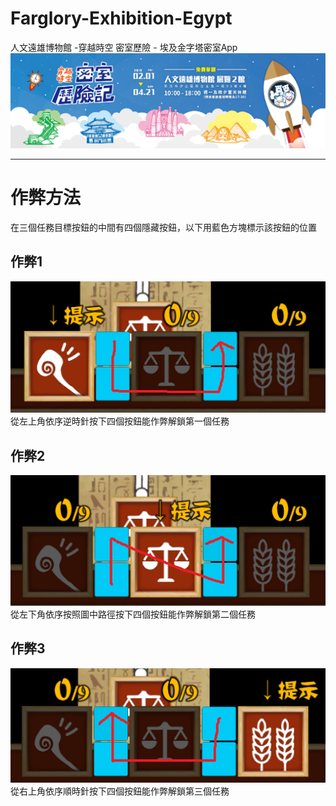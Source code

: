 # Farglory-Exhibition-Egypt
人文遠雄博物館 -穿越時空 密室歷險 - 埃及金字塔密室App
![](https://raw.githubusercontent.com/ilyusha71/Farglory-Exhibition-Egypt/master/Acts_20181228175358246.jpg)  

----------------
# 作弊方法
在三個任務目標按鈕的中間有四個隱藏按鈕，以下用藍色方塊標示該按鈕的位置<br>
## 作弊1
![](https://github.com/ilyusha71/Farglory-Exhibition-Egypt/raw/master/作弊1.png)<br>
從左上角依序逆時針按下四個按鈕能作弊解鎖第一個任務<br>
## 作弊2
![](https://github.com/ilyusha71/Farglory-Exhibition-Egypt/raw/master/作弊2.png)<br>
從左下角依序按照圖中路徑按下四個按鈕能作弊解鎖第二個任務<br>
## 作弊3
![](https://github.com/ilyusha71/Farglory-Exhibition-Egypt/raw/master/作弊3.png)<br>
從右上角依序順時針按下四個按鈕能作弊解鎖第三個任務<br>

